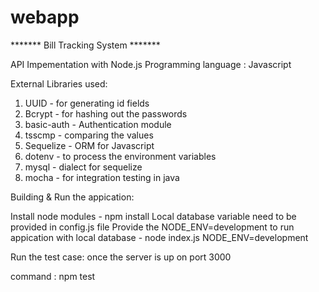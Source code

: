 # webapp

******* Bill Tracking System *******

API Impementation with Node.js
Programming language : Javascript

External Libraries used:
1. UUID - for generating id fields
2. Bcrypt - for hashing out the passwords
3. basic-auth - Authentication module 
4. tsscmp - comparing the values
5. Sequelize - ORM for Javascript
6. dotenv - to process the environment variables
7. mysql - dialect for sequelize 
8. mocha - for integration testing in java

Building & Run the appication:

Install node modules - npm install
Local database variable need to be provided in config.js file
Provide the NODE_ENV=development to run appication with local database - node index.js NODE_ENV=development

Run the test case:
once the server is up on port 3000

command : npm test


